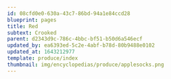 ```yaml
---
id: 08cfd0e0-630a-43c7-86bd-94a1e84ccd28
blueprint: pages
title: Red
subtext: Crooked
parent: d2343d9c-786c-4bbc-bf51-b50d6a546ecf
updated_by: ea6393ed-5c2e-4abf-b78d-80b9488e0102
updated_at: 1643212977
template: produce/index
thumbnail: img/encyclopedias/produce/applesocks.png
---
```

